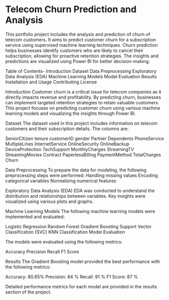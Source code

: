 # Telecom Churn Prediction and Analysis

This portfolio project includes the analysis and prediction of churn of telecom customers. It aims to predict customer churn for a subscription service using supervised machine learning techniques. Churn prediction helps businesses identify customers who are likely to cancel their subscription, allowing for proactive retention strategies. The insights and predictions are visualized using Power BI for better decision-making.

Table of Contents-
Introduction
Dataset
Data Preprocessing
Exploratory Data Analysis (EDA)
Machine Learning Models
Model Evaluation
Results
Installation and Usage
Contributing
License


Introduction
Customer churn is a critical issue for telecom companies as it directly impacts revenue and profitability. By predicting churn, businesses can implement targeted retention strategies to retain valuable customers. This project focuses on predicting customer churn using various machine learning models and visualizing the insights through Power BI.

Dataset
The dataset used in this project includes information on telecom customers and their subscription details. The columns are:

SeniorCitizen
tenure
customerID
gender
Partner
Dependents
PhoneService
MultipleLines
InternetService
OnlineSecurity
OnlineBackup
DeviceProtection
TechSupport
MonthlyCharges
StreamingTV
StreamingMovies
Contract
PaperlessBilling
PaymentMethod
TotalCharges
Churn


Data Preprocessing
To prepare the data for modeling, the following preprocessing steps were performed:
Handling missing values
Encoding categorical variables
Normalizing numerical features


Exploratory Data Analysis (EDA)
EDA was conducted to understand the distribution and relationships between variables. Key insights were visualized using various plots and graphs.

Machine Learning Models
The following machine learning models were implemented and evaluated:

Logistic Regression
Random Forest
Gradient Boosting
Support Vector Classification (SVC)
KNN Classification
Model Evaluation


The models were evaluated using the following metrics:

Accuracy
Precision
Recall
F1 Score

Results
The Gradient Boosting model provided the best performance with the following metrics:

Accuracy: 80.65%
Precision: 84 %
Recall: 91 %
F1 Score: 87 %

Detailed performance metrics for each model are provided in the results section of the project.






